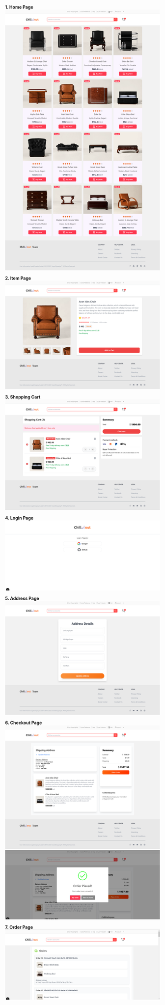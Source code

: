 **1. Home Page**
![Homepage](./Homepage.png)

**2. Item Page**
![Item](./Itempage.png)

**3. Shopping Cart**
![Shopping Cart](./Shoppingcart.png)

**4. Login Page**
![Login Page](./Login.png)

**5. Address Page**
![Address Page](./Addresspage.png)

**6. Checkout Page**
![Checkout Page](./Checkoutpage.png)
![Checkout Page1](./Checkoutpage1.png)

**7. Order Page**
![Order Page](./Orderspage.png)
